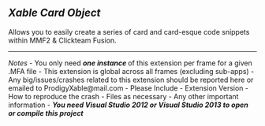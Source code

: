 <h2><b><i>Xable Card Object</i></b></h2>

<p>Allows you to easily create a series of card and card-esque code snippets within MMF2 & Clickteam Fusion.</p>

<hr/>
<i>Notes</i>
- You only need <b><i> one instance </i></b>  of this extension per frame for a given .MFA file
	- This extension is global across all frames (excluding sub-apps)
- Any big/issues/crashes related to this extension should be reported here or emailed to ProdigyXable@mail.com 
	- Please Include
		- Extension Version
		- How to reproduce the crash
		- Files as necessary
		-  Any other important information
-  <i><b>You need Visual Studio 2012 or Visual Studio 2013 to open or compile this project</b></i>
